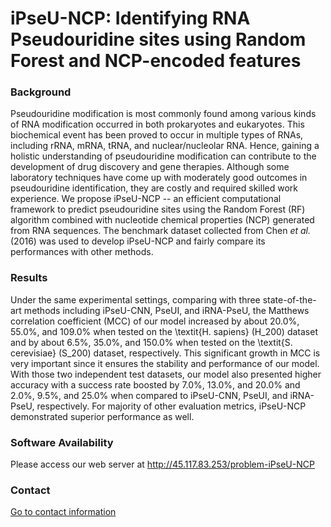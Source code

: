# iPseU-NCP: Identifying RNA Pseudouridine sites using Random Forest and NCP-encoded features

### Background

Pseudouridine modification is most commonly found among various kinds of RNA modification occurred in both prokaryotes and eukaryotes. This biochemical event has been proved to occur in multiple types of RNAs, including rRNA, mRNA, tRNA, and nuclear/nucleolar RNA. Hence, gaining a holistic understanding of pseudouridine modification can contribute to the development of drug discovery and gene therapies. Although some laboratory techniques have come up with moderately good outcomes in pseudouridine identification, they are costly and required skilled work experience. We propose iPseU-NCP -- an efficient computational framework to predict pseudouridine sites using the Random Forest (RF) algorithm combined with nucleotide chemical properties (NCP) generated from RNA sequences. The benchmark dataset collected from Chen *et al.* (2016) was used to develop iPseU-NCP and fairly compare its performances with other methods.

### Results

Under the same experimental settings, comparing with three state-of-the-art methods including iPseU-CNN, PseUI, and iRNA-PseU, the Matthews correlation coefficient (MCC) of our model increased by about 20.0\%, 55.0\%, and 109.0\% when tested on the \textit{H. sapiens} (H\_200) dataset and by about 6.5\%, 35.0\%, and 150.0\% when tested on the \textit{S. cerevisiae} (S\_200) dataset, respectively. This significant growth in MCC is very important since it ensures the stability and performance of our model. With those two independent test datasets, our model also presented higher accuracy with a success rate boosted by 7.0\%, 13.0\%, and 20.0\% and 2.0\%, 9.5\%, and 25.0\% when compared to iPseU-CNN, PseUI, and iRNA-PseU, respectively. For majority of other evaluation metrics, iPseU-NCP demonstrated superior performance as well.

### Software Availability

Please access our web server at http://45.117.83.253/problem-iPseU-NCP

### Contact

[Go to contact information](http://homepages.ecs.vuw.ac.nz/~nguyenb5/contact.html)
